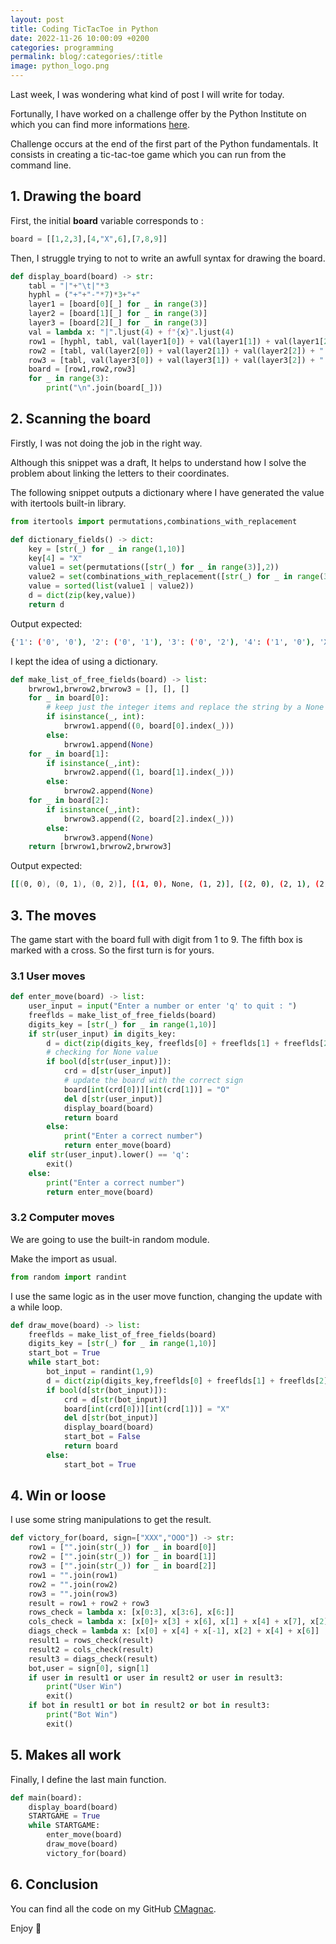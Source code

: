 ```yaml
---
layout: post
title: Coding TicTacToe in Python
date: 2022-11-26 10:00:09 +0200
categories: programming
permalink: blog/:categories/:title
image: python_logo.png
---
```

Last week, I was wondering what kind of post I will write for today.

Fortunally, I have worked on a challenge offer by the Python Institute on which you can find more informations [here](https://pythoninstitute.org/).

Challenge occurs at the end of the first part of the Python fundamentals.
It consists in creating a tic-tac-toe game which you can run from the command line.

## 1. Drawing the board

First, the initial **board** variable corresponds to :

```py
board = [[1,2,3],[4,"X",6],[7,8,9]]
```

Then, I struggle trying to not to write an awfull syntax for drawing the board.

```py
def display_board(board) -> str:
    tabl = "|"+"\t|"*3
    hyphl = ("+"+"-"*7)*3+"+"
    layer1 = [board[0][_] for _ in range(3)]
    layer2 = [board[1][_] for _ in range(3)]
    layer3 = [board[2][_] for _ in range(3)]
    val = lambda x: "|".ljust(4) + f"{x}".ljust(4)
    row1 = [hyphl, tabl, val(layer1[0]) + val(layer1[1]) + val(layer1[2])+"|", tabl, hyphl]
    row2 = [tabl, val(layer2[0]) + val(layer2[1]) + val(layer2[2]) + "|", tabl, hyphl]
    row3 = [tabl, val(layer3[0]) + val(layer3[1]) + val(layer3[2]) + "|", tabl ,hyphl]
    board = [row1,row2,row3]
    for _ in range(3):
        print("\n".join(board[_]))
```

## 2. Scanning the board

Firstly, I was not doing the job in the right way.

Although this snippet was a draft, It helps to understand how I solve the problem about linking the letters to their coordinates.

The following snippet outputs a dictionary where I have generated the value with itertools built-in library.

```py
from itertools import permutations,combinations_with_replacement

def dictionary_fields() -> dict:
    key = [str(_) for _ in range(1,10)]
    key[4] = "X"
    value1 = set(permutations([str(_) for _ in range(3)],2))
    value2 = set(combinations_with_replacement([str(_) for _ in range(3)],2))
    value = sorted(list(value1 | value2))
    d = dict(zip(key,value))
    return d
```

Output expected:

```sh
{'1': ('0', '0'), '2': ('0', '1'), '3': ('0', '2'), '4': ('1', '0'), 'X': ('1', '1'), '6': ('1', '2'), '7': ('2', '0'), '8': ('2', '1'), '9': ('2', '2')}
```

I kept the idea of using a dictionary.

```py
def make_list_of_free_fields(board) -> list:
    brwrow1,brwrow2,brwrow3 = [], [], []
    for _ in board[0]:
        # keep just the integer items and replace the string by a None value
        if isinstance(_, int):
            brwrow1.append((0, board[0].index(_)))
        else:
            brwrow1.append(None)
    for _ in board[1]:
        if isinstance(_,int):
            brwrow2.append((1, board[1].index(_)))
        else:
            brwrow2.append(None)
    for _ in board[2]:
        if isinstance(_,int):
            brwrow3.append((2, board[2].index(_)))
        else:
            brwrow3.append(None)
    return [brwrow1,brwrow2,brwrow3]
```

Output expected:

```sh
[[(0, 0), (0, 1), (0, 2)], [(1, 0), None, (1, 2)], [(2, 0), (2, 1), (2, 2)]]
```

## 3. The moves

The game start with the board full with digit from 1 to 9.
The fifth box is marked with a cross.
So the first turn is for yours.

### 3.1 User moves

```py
def enter_move(board) -> list:
    user_input = input("Enter a number or enter 'q' to quit : ")
    freeflds = make_list_of_free_fields(board)
    digits_key = [str(_) for _ in range(1,10)]
    if str(user_input) in digits_key:
        d = dict(zip(digits_key, freeflds[0] + freeflds[1] + freeflds[2]))
        # checking for None value
        if bool(d[str(user_input)]):
            crd = d[str(user_input)]
            # update the board with the correct sign
            board[int(crd[0])][int(crd[1])] = "O"
            del d[str(user_input)]
            display_board(board)
            return board
        else:
            print("Enter a correct number")
            return enter_move(board)
    elif str(user_input).lower() == 'q':
        exit()
    else:
        print("Enter a correct number")
        return enter_move(board)
```

### 3.2 Computer moves

We are going to use the built-in random module.

Make the import as usual.

```py
from random import randint
```

I use the same logic as in the user move function, changing the update with a while loop.

```py
def draw_move(board) -> list:
    freeflds = make_list_of_free_fields(board)
    digits_key = [str(_) for _ in range(1,10)]
    start_bot = True
    while start_bot:
        bot_input = randint(1,9)
        d = dict(zip(digits_key,freeflds[0] + freeflds[1] + freeflds[2]))
        if bool(d[str(bot_input)]):
            crd = d[str(bot_input)]
            board[int(crd[0])][int(crd[1])] = "X"
            del d[str(bot_input)]
            display_board(board)
            start_bot = False
            return board
        else:
            start_bot = True
```

## 4. Win or loose

I use some string manipulations to get the result.

```py
def victory_for(board, sign=["XXX","OOO"]) -> str:
    row1 = ["".join(str(_)) for _ in board[0]]
    row2 = ["".join(str(_)) for _ in board[1]]
    row3 = ["".join(str(_)) for _ in board[2]]
    row1 = "".join(row1)
    row2 = "".join(row2)
    row3 = "".join(row3)
    result = row1 + row2 + row3
    rows_check = lambda x: [x[0:3], x[3:6], x[6:]]
    cols_check = lambda x: [x[0]+ x[3] + x[6], x[1] + x[4] + x[7], x[2] + x[5] + x[8]]
    diags_check = lambda x: [x[0] + x[4] + x[-1], x[2] + x[4] + x[6]]
    result1 = rows_check(result)
    result2 = cols_check(result)
    result3 = diags_check(result)
    bot,user = sign[0], sign[1]
    if user in result1 or user in result2 or user in result3:
        print("User Win")
        exit()
    if bot in result1 or bot in result2 or bot in result3:
        print("Bot Win")
        exit()
```

## 5. Makes all work

Finally, I define the last main function.

```py
def main(board):
    display_board(board)
    STARTGAME = True
    while STARTGAME:
        enter_move(board)
        draw_move(board)
        victory_for(board)
```

## 6. Conclusion

You can find all the code on my GitHub [CMagnac](https://github.com/CMagnac/TicTacToe).

Enjoy 🤙
